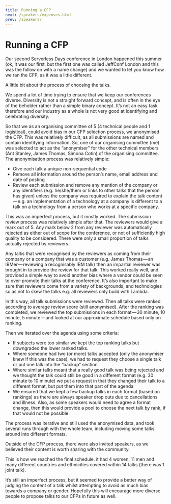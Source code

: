```yaml
---
title: Running a CFP
next: /speakers/expenses.html
prev: /speakers/
---
```


# Running a CFP

Our second Serverless Days conference in London happened this summer (ok, it was our first, but the first one was called JeffConf London and this was the follow on with a name change) and we wanted to let you know how we ran the CFP, as it was a little different.

A little bit about the process of choosing the talks.

We spend a lot of time trying to ensure that we keep our conferences diverse. Diversity is not a straight forward concept, and is often in the eye of the beholder rather than a simple binary concept. It’s not an easy task therefore and our industry as a whole is not very good at identifying and celebrating diversity.

So that we as an organising committee of 5 (4 technical people and 1 logistical), could avoid bias in our CFP selection process, we anonymised the CFP. This was relatively difficult, as all submissions are named and contain identifying information. So, one of our organising committee (me) was selected to act as the “anonymiser” for the other technical members (Ant Stanley, James Thomas, Simona Cotin) of the organising committee. The anonymisation process was relatively simple:

-   Give each talk a unique non-sequential code
-   Remove all information around the person’s name, email address and date of posting
-   Review each submission and remove any mention of the company or any identifiers (e.g. he/she/them or links to other talks that the person has given) unless the company was required to explain the talk content — e.g. an implementation of a technology at a company is different to a talk on a technology from a person who works at a specific company.

This was an imperfect process, but it mostly worked. The submission review process was relatively simple after that. The reviewers would give a mark out of 5. Any mark below 2 from any reviewer was automatically rejected as either out of scope for the conference, or not of sufficiently high quality to be considered. There were only a small proportion of talks actually rejected by reviewers.

Any talks that were recognised by the reviewers as coming from their company or a company that was a customer (e.g. James Thomas — an IBMer — reviewing a recognisably IBM talk) then an impartial reviewer was brought in to provide the review for that talk. This worked really well, and provided a simple way to avoid another bias where a vendor could be seen to over-promote their talks at the conference. It’s also important to make sure that reviewers come from a variety of backgrounds, and technologies so as not to skew the talks e.g. all reviewers only build with Lambda.

In this way, all talk submissions were reviewed. Then all talks were ranked according to average review score (still anonymised). After the ranking was completed, we reviewed the top submissions in each format — 30 minute, 10 minute, 5 minute — and looked at our approximate schedule based only on ranking.

Then we iterated over the agenda using some criteria:

- If subjects were too similar we kept the top ranking talks but downgraded the lower ranked talks.
- Where someone had two (or more) talks accepted (only the anonymiser knew if this was the case), we had to request they choose a single talk or put one talk into the “backup” section
- Where similar talks meant that a really good talk was being rejected and we thought the talk could still be good in a different format (e.g. 30 minute to 10 minute) we put a request in that they changed their talk to a different format, but put them into that part of the agenda
- We ensured that we kept a few backup talks in each format (based on rankings) as there are always speaker drop outs due to cancellations and illness. Also, as some speakers would need to agree a format change, then this would provide a pool to choose the next talk by rank, if that would not be possible.

The process was iterative and still used the anonymised data, and took several runs through with the whole team, including moving some talks around into different formats.

Outside of the CFP process, there were also invited speakers, as we believed their content is worth sharing with the community.

This is how we reached the final schedule. it had 4 women, 11 men and many different countries and ethnicities covered within 14 talks (there was 1 joint talk).

It’s still an imperfect process, but it seemed to provide a better way of judging the content of a talk whilst attempting to avoid as much bias towards a company or gender. Hopefully this will encourage more diverse people to propose talks to our CFPs in future as well.